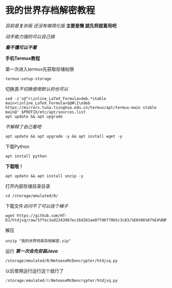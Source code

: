 # 我的世界存档解密教程

*目前是复杂版*
*还没有做简化版*
**主要是懒 就先将就着用吧**

*动手能力强的可以自己搞*

***看不懂可以不看***

**手机Termux教程**

第一次进入termux先获取存储权限
~~~termux
termux-setup-storage
~~~

切换源*不切换使用默认的也可以*
~~~termux
sed -i's@^<\inline_LaTeX_Formula>deb.*stable main<\inline_LaTeX_Formula>$@#\1\ndeb https://mirrors.tuna.tsinghua.edu.cn/termux/apt/termux-main stable main@' $PREFIX/etc/apt/sources.list
apt update && apt upgrade
~~~

*不解释了自己看吧*
~~~termux
apt update && apt upgrade -y && apt install wget -y
~~~

下载Python
~~~termux
apt install python
~~~

**下载哦！**
~~~termux
apt update && apt install unzip -y
~~~

打开内部存储目录目录
~~~termux
cd /storage/emulated/0/
~~~

下载文件*访问不了可以挂个梯子*
~~~termux
wget https://github.com/HT-DJ/htdjsq/raw/5ffec1ed2243967ec16d261ae07fd6f79b5c3c83/%E6%96%87%E4%BB%B6/%E6%88%91%E7%9A%84%E4%B8%96%E7%95%8C%E7%BD%91%E6%98%93%E5%AD%98%E6%A1%A3%E8%A7%A3%E5%AF%86.zip
~~~


解压
~~~termux
unzip "我的世界网易存档解密.zip"
~~~

运行
***第一次会先安装Java***
~~~termux
/storage/emulated/0/NeteaseMcDencrypter/htdjsq.py
~~~

以后使用运行运行这个就行了
~~~python
/storage/emulated/0/NeteaseMcDencrypter/htdjsq.py
~~~

